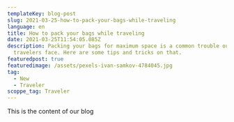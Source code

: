 ```yaml
---
templateKey: blog-post
slug: 2021-03-25-how-to-pack-your-bags-while-traveling
language: en
title: How to pack your bags while traveling
date: 2021-03-25T11:54:05.085Z
description: Packing your bags for maximum space is a common trouble our fellow
  travelers face. Here are some tips and tricks on that.
featuredpost: true
featuredimage: /assets/pexels-ivan-samkov-4784045.jpg
tag:
  - New
  - Traveler
scoppe_tag: Traveler
---
```

This is the content of our blog